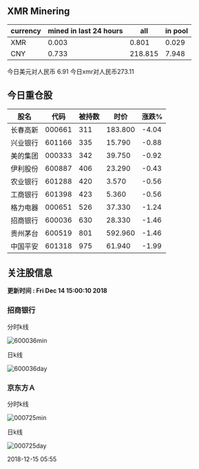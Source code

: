## XMR Minering

|currency|mined in last 24 hours|all|in pool|
|---|---|---|---|
|XMR|0.003|0.801|0.029|
|CNY|0.733|218.815|7.948|

今日美元对人民币 6.91	今日xmr对人民币273.11


## 今日重仓股 

|股名|代码|被持数|时价|涨跌%|
|---|---|---|---|---|
|长春高新|000661|311|183.800|-4.04|
|兴业银行|601166|335|15.790|-0.88|
|美的集团|000333|342|39.750|-0.92|
|伊利股份|600887|406|23.290|-0.43|
|农业银行|601288|420|3.570|-0.56|
|工商银行|601398|423|5.360|-0.56|
|格力电器|000651|526|37.330|-1.24|
|招商银行|600036|630|28.330|-1.46|
|贵州茅台|600519|801|592.960|-1.46|
|中国平安|601318|975|61.940|-1.99|

## 关注股信息
**更新时间 : Fri Dec 14 15:00:10 2018**
### 招商银行 
分时k线

![600036min](http://image.sinajs.cn/newchart/min/n/sh600036.gif)

日k线

![600036day](http://image.sinajs.cn/newchart/daily/n/sh600036.gif)

### 京东方Ａ 
分时k线

![000725min](http://image.sinajs.cn/newchart/min/n/sz000725.gif)

日k线

![000725day](http://image.sinajs.cn/newchart/daily/n/sz000725.gif)

2018-12-15 05:55